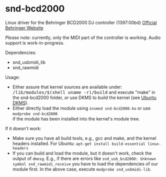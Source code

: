 snd-bcd2000
===============

Linux driver for the Behringer BCD2000 DJ controller (1397:00bd) [Official Behringer Website](http://www.behringer.com/EN/Products/BCD2000.aspx)

*Please note*: currently, only the MIDI part of the controller is working.
Audio support is work-in-progress.

Dependencies:

* snd_usbmidi_lib
* snd_rawmidi

Usage:

* Either assure that kernel sources are available under:
  <tt>/lib/modules/$(shell uname -r)/build</tt>
  and execute "make" in the snd-bcd2000 folder, _or_
  use DKMS to build the kernel (see [Ubuntu DKMS](https://help.ubuntu.com/community/DKMS)).
* Either directly load the module using ```insmod snd-bcd2000.ko``` or use ```modprobe snd-bcd2000```  
  if the module has been installed into the kernel's module tree.

If it doesn't work:

* Make sure you have all build tools, e.g., gcc and make, and the kernel headers installed.
  For Ubuntu: ```apt-get install build-essential linux-headers```
* If you can build and load the module, but it doesn't work, check the output of ```dmesg```.
  E.g., if there are errors like ```snd_usb_bcd2000: Unknown symbol snd_rawmidi_receive``` you
  have to load the dependencies of our module first. In the above case, execute ```modprobe snd_usbmidi-lib```.

